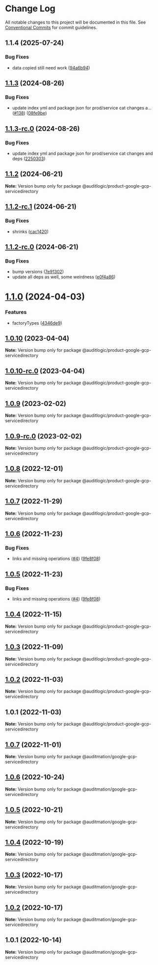 # Change Log

All notable changes to this project will be documented in this file.
See [Conventional Commits](https://conventionalcommits.org) for commit guidelines.

## 1.1.4 (2025-07-24)


### Bug Fixes

* data copied still need work ([94a6b94](https://github.com/zerobias-org/product/commit/94a6b942fb0516367548599d739529536132755a))





## [1.1.3](https://github.com/auditlogic/product/compare/@auditlogic/product-google-gcp-servicedirectory@1.1.2...@auditlogic/product-google-gcp-servicedirectory@1.1.3) (2024-08-26)


### Bug Fixes

* update index yml and package json for prod/service cat changes a… ([#138](https://github.com/auditlogic/product/issues/138)) ([08fe9be](https://github.com/auditlogic/product/commit/08fe9beb1c8457462a19bc69caa02e6212d97e1a))





## [1.1.3-rc.0](https://github.com/auditlogic/product/compare/@auditlogic/product-google-gcp-servicedirectory@1.1.2...@auditlogic/product-google-gcp-servicedirectory@1.1.3-rc.0) (2024-08-26)


### Bug Fixes

* update index yml and package json for prod/service cat changes and deps ([2250303](https://github.com/auditlogic/product/commit/225030363a363608240135b7ebed386b28f01e4b))





## [1.1.2](https://github.com/auditlogic/product/compare/@auditlogic/product-google-gcp-servicedirectory@1.1.2-rc.1...@auditlogic/product-google-gcp-servicedirectory@1.1.2) (2024-06-21)

**Note:** Version bump only for package @auditlogic/product-google-gcp-servicedirectory





## [1.1.2-rc.1](https://github.com/auditlogic/product/compare/@auditlogic/product-google-gcp-servicedirectory@1.1.2-rc.0...@auditlogic/product-google-gcp-servicedirectory@1.1.2-rc.1) (2024-06-21)


### Bug Fixes

* shrinks ([cac1420](https://github.com/auditlogic/product/commit/cac14200fefcd8183ab69fe89a47bd3f70f563e9))





## [1.1.2-rc.0](https://github.com/auditlogic/product/compare/@auditlogic/product-google-gcp-servicedirectory@1.1.0...@auditlogic/product-google-gcp-servicedirectory@1.1.2-rc.0) (2024-06-21)


### Bug Fixes

* bump versions ([7e91302](https://github.com/auditlogic/product/commit/7e913023b8b312150ed7762c32fbbe616be71de5))
* update all deps as well, some weirdness ([e0f4a86](https://github.com/auditlogic/product/commit/e0f4a864714e2d3de6bbf3da014d5312fe53be2f))





# [1.1.0](https://github.com/auditlogic/product/compare/@auditlogic/product-google-gcp-servicedirectory@1.0.10...@auditlogic/product-google-gcp-servicedirectory@1.1.0) (2024-04-03)


### Features

* factoryTypes ([4346de9](https://github.com/auditlogic/product/commit/4346de92693aee892fccf725338ffc7b80ab182b))





## [1.0.10](https://github.com/auditlogic/product/compare/@auditlogic/product-google-gcp-servicedirectory@1.0.9...@auditlogic/product-google-gcp-servicedirectory@1.0.10) (2023-04-04)

**Note:** Version bump only for package @auditlogic/product-google-gcp-servicedirectory





## [1.0.10-rc.0](https://github.com/auditlogic/product/compare/@auditlogic/product-google-gcp-servicedirectory@1.0.9...@auditlogic/product-google-gcp-servicedirectory@1.0.10-rc.0) (2023-04-04)

**Note:** Version bump only for package @auditlogic/product-google-gcp-servicedirectory





## [1.0.9](https://github.com/auditlogic/product/compare/@auditlogic/product-google-gcp-servicedirectory@1.0.8...@auditlogic/product-google-gcp-servicedirectory@1.0.9) (2023-02-02)

**Note:** Version bump only for package @auditlogic/product-google-gcp-servicedirectory





## [1.0.9-rc.0](https://github.com/auditlogic/product/compare/@auditlogic/product-google-gcp-servicedirectory@1.0.8...@auditlogic/product-google-gcp-servicedirectory@1.0.9-rc.0) (2023-02-02)

**Note:** Version bump only for package @auditlogic/product-google-gcp-servicedirectory





## [1.0.8](https://github.com/auditlogic/product/compare/@auditlogic/product-google-gcp-servicedirectory@1.0.7...@auditlogic/product-google-gcp-servicedirectory@1.0.8) (2022-12-01)

**Note:** Version bump only for package @auditlogic/product-google-gcp-servicedirectory





## [1.0.7](https://github.com/auditlogic/product/compare/@auditlogic/product-google-gcp-servicedirectory@1.0.6...@auditlogic/product-google-gcp-servicedirectory@1.0.7) (2022-11-29)

**Note:** Version bump only for package @auditlogic/product-google-gcp-servicedirectory





## [1.0.6](https://github.com/auditlogic/product/compare/@auditlogic/product-google-gcp-servicedirectory@1.0.4...@auditlogic/product-google-gcp-servicedirectory@1.0.6) (2022-11-23)


### Bug Fixes

* links and missing operations ([#4](https://github.com/auditlogic/product/issues/4)) ([9fe8f08](https://github.com/auditlogic/product/commit/9fe8f08fe7c57fdb79f991ac35bd6ac2e7dcad38))





## [1.0.5](https://github.com/auditlogic/product/compare/@auditlogic/product-google-gcp-servicedirectory@1.0.4...@auditlogic/product-google-gcp-servicedirectory@1.0.5) (2022-11-23)


### Bug Fixes

* links and missing operations ([#4](https://github.com/auditlogic/product/issues/4)) ([9fe8f08](https://github.com/auditlogic/product/commit/9fe8f08fe7c57fdb79f991ac35bd6ac2e7dcad38))





## [1.0.4](https://github.com/auditlogic/product/compare/@auditlogic/product-google-gcp-servicedirectory@1.0.3...@auditlogic/product-google-gcp-servicedirectory@1.0.4) (2022-11-15)

**Note:** Version bump only for package @auditlogic/product-google-gcp-servicedirectory





## [1.0.3](https://github.com/auditlogic/product/compare/@auditlogic/product-google-gcp-servicedirectory@1.0.2...@auditlogic/product-google-gcp-servicedirectory@1.0.3) (2022-11-09)

**Note:** Version bump only for package @auditlogic/product-google-gcp-servicedirectory





## [1.0.2](https://github.com/auditlogic/product/compare/@auditlogic/product-google-gcp-servicedirectory@1.0.1...@auditlogic/product-google-gcp-servicedirectory@1.0.2) (2022-11-03)

**Note:** Version bump only for package @auditlogic/product-google-gcp-servicedirectory





## 1.0.1 (2022-11-03)

**Note:** Version bump only for package @auditlogic/product-google-gcp-servicedirectory





## [1.0.7](https://github.com/auditmation/store-content/compare/@auditmation/google-gcp-servicedirectory@1.0.6...@auditmation/google-gcp-servicedirectory@1.0.7) (2022-11-01)

**Note:** Version bump only for package @auditmation/google-gcp-servicedirectory





## [1.0.6](https://github.com/auditmation/store-content/compare/@auditmation/google-gcp-servicedirectory@1.0.5...@auditmation/google-gcp-servicedirectory@1.0.6) (2022-10-24)

**Note:** Version bump only for package @auditmation/google-gcp-servicedirectory





## [1.0.5](https://github.com/auditmation/store-content/compare/@auditmation/google-gcp-servicedirectory@1.0.4...@auditmation/google-gcp-servicedirectory@1.0.5) (2022-10-21)

**Note:** Version bump only for package @auditmation/google-gcp-servicedirectory





## [1.0.4](https://github.com/auditmation/store-content/compare/@auditmation/google-gcp-servicedirectory@1.0.3...@auditmation/google-gcp-servicedirectory@1.0.4) (2022-10-19)

**Note:** Version bump only for package @auditmation/google-gcp-servicedirectory





## [1.0.3](https://github.com/auditmation/store-content/compare/@auditmation/google-gcp-servicedirectory@1.0.2...@auditmation/google-gcp-servicedirectory@1.0.3) (2022-10-17)

**Note:** Version bump only for package @auditmation/google-gcp-servicedirectory





## [1.0.2](https://github.com/auditmation/store-content/compare/@auditmation/google-gcp-servicedirectory@1.0.1...@auditmation/google-gcp-servicedirectory@1.0.2) (2022-10-17)

**Note:** Version bump only for package @auditmation/google-gcp-servicedirectory





## 1.0.1 (2022-10-14)

**Note:** Version bump only for package @auditmation/google-gcp-servicedirectory
